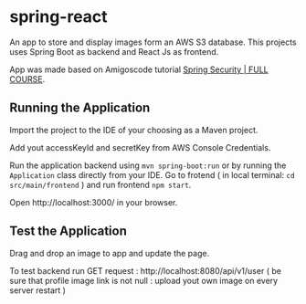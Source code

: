 # spring-react

An app to store and display images form an AWS S3 database.
This projects uses Spring Boot as backend and React Js as frontend. 

App was made based on Amigoscode tutorial [Spring Security | FULL COURSE](https://www.youtube.com/watch?v=her_7pa0vrg&feature=youtu.be). 

## Running the Application

Import the project to the IDE of your choosing as a Maven project.

Add yout accessKeyId and secretKey from AWS Console Credentials.

Run the application backend using `mvn spring-boot:run` or by running the `Application` class directly from your IDE.
Go to frotend ( in local terminal: `cd src/main/frontend` ) and run frontend `npm start`.

Open http://localhost:3000/ in your browser.

## Test the Application

Drag and drop an image to app and update the page.

To test backend run GET request : http://localhost:8080/api/v1/user ( be sure that profile image link is not null : upload yout own image on every server restart )




